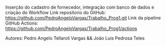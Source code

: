 
Inserção do cadastro de fornecedor, integração com banco de dados e criação do Workflow
Link repositorio do GitHub: https://github.com/PedroAngeloVargas/Trabalho_Prog1.git
Link da pipeline GitHub Actions: https://github.com/PedroAngeloVargas/Trabalho_Prog1/actions

Autores: Pedro Angelo Tellaroli Vargas && João Luis Pedrosa Teles
